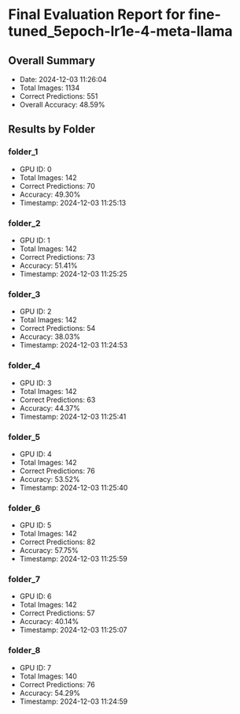 # Final Evaluation Report for fine-tuned_5epoch-lr1e-4-meta-llama

## Overall Summary
- Date: 2024-12-03 11:26:04
- Total Images: 1134
- Correct Predictions: 551
- Overall Accuracy: 48.59%

## Results by Folder

### folder_1
- GPU ID: 0
- Total Images: 142
- Correct Predictions: 70
- Accuracy: 49.30%
- Timestamp: 2024-12-03 11:25:13

### folder_2
- GPU ID: 1
- Total Images: 142
- Correct Predictions: 73
- Accuracy: 51.41%
- Timestamp: 2024-12-03 11:25:25

### folder_3
- GPU ID: 2
- Total Images: 142
- Correct Predictions: 54
- Accuracy: 38.03%
- Timestamp: 2024-12-03 11:24:53

### folder_4
- GPU ID: 3
- Total Images: 142
- Correct Predictions: 63
- Accuracy: 44.37%
- Timestamp: 2024-12-03 11:25:41

### folder_5
- GPU ID: 4
- Total Images: 142
- Correct Predictions: 76
- Accuracy: 53.52%
- Timestamp: 2024-12-03 11:25:40

### folder_6
- GPU ID: 5
- Total Images: 142
- Correct Predictions: 82
- Accuracy: 57.75%
- Timestamp: 2024-12-03 11:25:59

### folder_7
- GPU ID: 6
- Total Images: 142
- Correct Predictions: 57
- Accuracy: 40.14%
- Timestamp: 2024-12-03 11:25:07

### folder_8
- GPU ID: 7
- Total Images: 140
- Correct Predictions: 76
- Accuracy: 54.29%
- Timestamp: 2024-12-03 11:24:59

